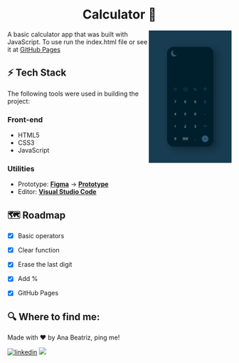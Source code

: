 <h1 align="center">
 Calculator 🔢
</h1>


<img align="right" src="https://github.com/BiahDev/Calculator/blob/main/img/darkCalc.gif" width="37%"/>

A basic calculator app that was built with JavaScript. To use run the index.html file or see it at [GitHub Pages](https://biahdev.github.io/calculator/)

## ⚡️ Tech Stack
The following tools were used in building the project:

### Front-end
- HTML5
- CSS3
- JavaScript

### Utilities
- Prototype:  **[Figma](https://www.figma.com/)**  →  **[Prototype](https://www.figma.com/file/Dy9iGCf7MS82C8ngC3PoQi/DailyUI---004-(Calculator)-(Community)?node-id=20%3A226)**
- Editor:  **[Visual Studio Code](https://code.visualstudio.com/)** 
 
## 🗺️ Roadmap
- [X] Basic operators
- [X] Clear function
- [X] Erase the last digit
- [X] Add %
- [X] GitHub Pages


## 🔍 Where to find me:

<p>Made with ❤️ by Ana Beatriz, ping me! &nbsp;</p> 

[![linkedin](https://img.shields.io/badge/linkedin-111?style=for-the-badge&logo=linkedin&logoColor=white)](www.linkedin.com/in/abeatrizdev/)
<a href="mailto:abeatriz.dev@gmail.com"><img src="https://img.shields.io/badge/Email-111?style=for-the-badge&logo=gmail&logoColor=white" /></a>
